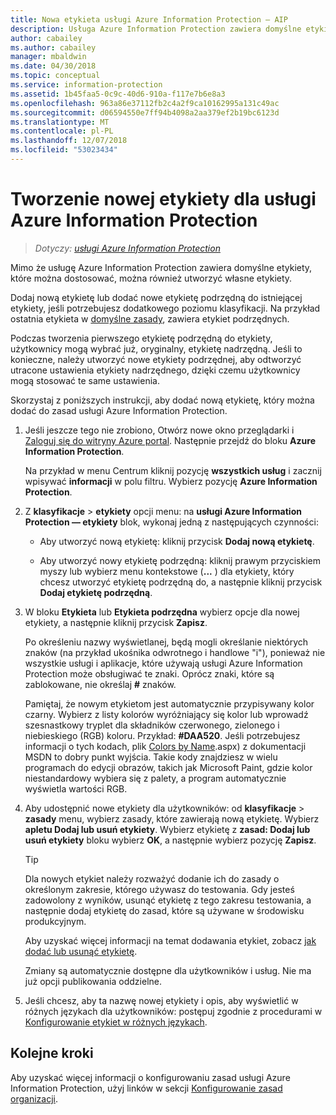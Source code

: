 ```yaml
---
title: Nowa etykieta usługi Azure Information Protection — AIP
description: Usługa Azure Information Protection zawiera domyślne etykiety z możliwością dostosowania, ale możesz też utworzyć własne etykiety, które użytkownicy zobaczą na pasku usługi Information Protection.
author: cabailey
ms.author: cabailey
manager: mbaldwin
ms.date: 04/30/2018
ms.topic: conceptual
ms.service: information-protection
ms.assetid: 1b45faa5-0c9c-40d6-910a-f117e7b6e8a3
ms.openlocfilehash: 963a86e37112fb2c4a2f9ca10162995a131c49ac
ms.sourcegitcommit: d06594550e7ff94b4098a2aa379ef2b19bc6123d
ms.translationtype: MT
ms.contentlocale: pl-PL
ms.lasthandoff: 12/07/2018
ms.locfileid: "53023434"
---
```

# <a name="how-to-create-a-new-label-for-azure-information-protection"></a>Tworzenie nowej etykiety dla usługi Azure Information Protection

>*Dotyczy: [usługi Azure Information Protection](https://azure.microsoft.com/pricing/details/information-protection)*

Mimo że usługę Azure Information Protection zawiera domyślne etykiety, które można dostosować, można również utworzyć własne etykiety.

Dodaj nową etykietę lub dodać nowe etykietę podrzędną do istniejącej etykiety, jeśli potrzebujesz dodatkowego poziomu klasyfikacji. Na przykład ostatnia etykieta w [domyślne zasady](configure-policy-default.md), zawiera etykiet podrzędnych.

Podczas tworzenia pierwszego etykietę podrzędną do etykiety, użytkownicy mogą wybrać już, oryginalny, etykietę nadrzędną. Jeśli to konieczne, należy utworzyć nowe etykiety podrzędnej, aby odtworzyć utracone ustawienia etykiety nadrzędnego, dzięki czemu użytkownicy mogą stosować te same ustawienia.

Skorzystaj z poniższych instrukcji, aby dodać nową etykietę, który można dodać do zasad usługi Azure Information Protection.

1. Jeśli jeszcze tego nie zrobiono, Otwórz nowe okno przeglądarki i [Zaloguj się do witryny Azure portal](configure-policy.md#signing-in-to-the-azure-portal). Następnie przejdź do bloku **Azure Information Protection**.
    
    Na przykład w menu Centrum kliknij pozycję **wszystkich usług** i zacznij wpisywać **informacji** w polu filtru. Wybierz pozycję **Azure Information Protection**.

2. Z **klasyfikacje** > **etykiety** opcji menu: na **usługi Azure Information Protection — etykiety** blok, wykonaj jedną z następujących czynności:
    
    - Aby utworzyć nową etykietę: kliknij przycisk **Dodaj nową etykietę**.
    
    - Aby utworzyć nowy etykietę podrzędną: kliknij prawym przyciskiem myszy lub wybierz menu kontekstowe (**...** ) dla etykiety, który chcesz utworzyć etykietę podrzędną do, a następnie kliknij przycisk **Dodaj etykietę podrzędną**.

4. W bloku **Etykieta** lub **Etykieta podrzędna** wybierz opcje dla nowej etykiety, a następnie kliknij przycisk **Zapisz**.
    
    Po określeniu nazwy wyświetlanej, będą mogli określanie niektórych znaków (na przykład ukośnika odwrotnego i handlowe "i"), ponieważ nie wszystkie usługi i aplikacje, które używają usługi Azure Information Protection może obsługiwać te znaki. Oprócz znaki, które są zablokowane, nie określaj **#** znaków.    
    
    Pamiętaj, że nowym etykietom jest automatycznie przypisywany kolor czarny. Wybierz z listy kolorów wyróżniający się kolor lub wprowadź szesnastkowy tryplet dla składników czerwonego, zielonego i niebieskiego (RGB) koloru. Przykład: **#DAA520**. Jeśli potrzebujesz informacji o tych kodach, plik [Colors by Name](https://msdn.microsoft.com/library/aa358802\(v=vs.85).aspx) z dokumentacji MSDN to dobry punkt wyjścia. Takie kody znajdziesz w wielu programach do edycji obrazów, takich jak Microsoft Paint, gdzie kolor niestandardowy wybiera się z palety, a program automatycznie wyświetla wartości RGB.

5. Aby udostępnić nowe etykiety dla użytkowników: od **klasyfikacje** > **zasady** menu, wybierz zasady, które zawierają nową etykietę. Wybierz **apletu Dodaj lub usuń etykiety**. Wybierz etykietę z **zasad: Dodaj lub usuń etykiety** bloku wybierz **OK**, a następnie wybierz pozycję **Zapisz**.
    
    >[!TIP]
    >Dla nowych etykiet należy rozważyć dodanie ich do zasady o określonym zakresie, którego używasz do testowania. Gdy jesteś zadowolony z wyników, usunąć etykietę z tego zakresu testowania, a następnie dodaj etykietę do zasad, które są używane w środowisku produkcyjnym.     
    
    Aby uzyskać więcej informacji na temat dodawania etykiet, zobacz [jak dodać lub usunąć etykietę](configure-policy-add-remove-label.md).
    
    Zmiany są automatycznie dostępne dla użytkowników i usług. Nie ma już opcji publikowania oddzielne.

6. Jeśli chcesz, aby ta nazwę nowej etykiety i opis, aby wyświetlić w różnych językach dla użytkowników: postępuj zgodnie z procedurami w [Konfigurowanie etykiet w różnych językach](configure-policy-languages.md). 

## <a name="next-steps"></a>Kolejne kroki

Aby uzyskać więcej informacji o konfigurowaniu zasad usługi Azure Information Protection, użyj linków w sekcji [Konfigurowanie zasad organizacji](configure-policy.md#configuring-your-organizations-policy).  


